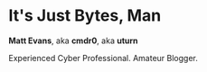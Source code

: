# It's Just Bytes, Man
__Matt Evans__, aka __cmdr0__, aka __uturn__

Experienced Cyber Professional.  Amateur Blogger.